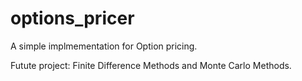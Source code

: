 # options_pricer

A simple implmementation for Option pricing. 

Futute project: Finite Difference Methods and Monte Carlo Methods.
